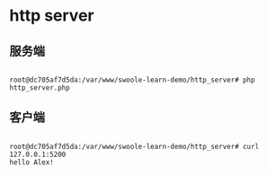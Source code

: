 # http server

## 服务端

```shell

root@dc705af7d5da:/var/www/swoole-learn-demo/http_server# php http_server.php

```

## 客户端

```shell

root@dc705af7d5da:/var/www/swoole-learn-demo/http_server# curl 127.0.0.1:5200
hello Alex!

```
